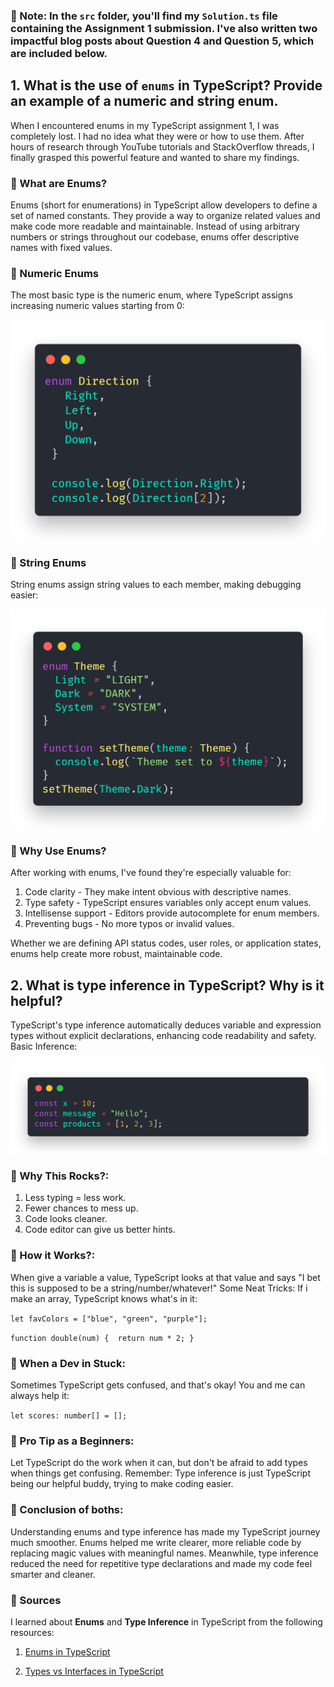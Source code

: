 ### 🏴 Note: In the `src` folder, you'll find my `Solution.ts` file containing the Assignment 1 submission. I've also written two impactful blog posts about Question 4 and Question 5, which are included below.

## 1. What is the use of `enums` in TypeScript? Provide an example of a numeric and string enum.

When I encountered enums in my TypeScript assignment 1, I was completely lost. I had no idea what they were or how to use them. After hours of research through YouTube tutorials and StackOverflow threads, I finally grasped this powerful feature and wanted to share my findings.

### 🔹 What are Enums?

Enums (short for enumerations) in TypeScript allow developers to define a set of named constants. They provide a way to organize related values and make code more readable and maintainable. Instead of using arbitrary numbers or strings throughout our codebase, enums offer descriptive names with fixed values.

### 🔹 Numeric Enums

The most basic type is the numeric enum, where TypeScript assigns increasing numeric values starting from 0:

![alt text](code1-1.png)

### 🔹 String Enums

String enums assign string values to each member, making debugging easier:

![alt text](code2-1.png)

### 🔹 Why Use Enums?

After working with enums, I've found they're especially valuable for:

1. Code clarity - They make intent obvious with descriptive names.
2. Type safety - TypeScript ensures variables only accept enum values.
3. Intellisense support - Editors provide autocomplete for enum members.
4. Preventing bugs - No more typos or invalid values.

Whether we are defining API status codes, user roles, or application states, enums help create more robust, maintainable code.

## 2. What is type inference in TypeScript? Why is it helpful?

TypeScript's type inference automatically deduces variable and expression types without explicit declarations, enhancing code readability and safety.
Basic Inference:

![alt text](code3-1.png)

### 🔹 Why This Rocks?:

1. Less typing = less work.
2. Fewer chances to mess up.
3. Code looks cleaner.
4. Code editor can give us better hints.

### 🔹 How it Works?:

When give a variable a value, TypeScript looks at that value and says "I bet this is supposed to be a string/number/whatever!"
Some Neat Tricks:
If i make an array, TypeScript knows what's in it:

`let favColors = ["blue", "green", "purple"];`

`function double(num) { 
  return num * 2;
}`

### 🔹 When a Dev in Stuck:

Sometimes TypeScript gets confused, and that's okay! You and me can always help it:

`let scores: number[] = [];`

### 🔹 Pro Tip as a Beginners:

Let TypeScript do the work when it can, but don't be afraid to add types when things get confusing.
Remember: Type inference is just TypeScript being our helpful buddy, trying to make coding easier.

### 🔹 Conclusion of boths:

Understanding enums and type inference has made my TypeScript journey much smoother. Enums helped me write clearer, more reliable code by replacing magic values with meaningful names. Meanwhile, type inference reduced the need for repetitive type declarations and made my code feel smarter and cleaner.

### 🔹 Sources

I learned about **Enums** and **Type Inference** in TypeScript from the following resources:

1. [Enums in TypeScript](https://refine.dev/blog/typescript-enum/#tldr)

2. [Types vs Interfaces in TypeScript](https://blog.logrocket.com/types-vs-interfaces-typescript/)
